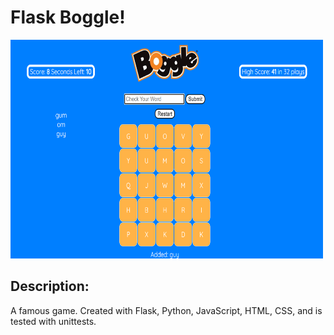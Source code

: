 # Flask Boggle! 

<img src='screenshot-boggle.png' alt='Connect Four Gif' height='350' width='500'>

## Description: 

A famous game. Created with Flask, Python, JavaScript, HTML, CSS, and is tested with unittests. 
